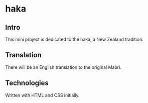 # haka

## Intro

This mini project is dedicated to the haka, a New Zealand tradition.

## Translation

There will be an English translation to the original Maori.

## Technologies

Written with HTML and CSS initially.

